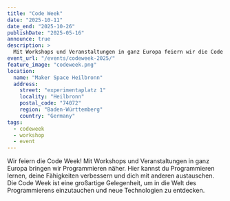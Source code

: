 ```yaml
---
title: "Code Week"
date: "2025-10-11"
date_end: "2025-10-26"
publishDate: "2025-05-16"
announce: true
description: >
  Mit Workshops und Veranstaltungen in ganz Europa feiern wir die Code Week. Hier kannst du Programmiern lernen!
event_url: "/events/codeweek-2025/"
feature_image: "codeweek.png"
location:
  name: "Maker Space Heilbronn"
  address:
    street: "experimentaplatz 1"
    locality: "Heilbronn"
    postal_code: "74072"
    region: "Baden-Württemberg"
    country: "Germany"
tags:
  - codeweek
  - workshop
  - event
---
```


Wir feiern die Code Week! Mit Workshops und Veranstaltungen in ganz Europa bringen wir Programmieren näher. Hier kannst du Programmieren lernen, deine Fähigkeiten verbessern und dich mit anderen austauschen. Die Code Week ist eine großartige Gelegenheit, um in die Welt des Programmierens einzutauchen und neue Technologien zu entdecken.